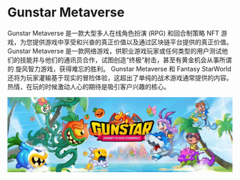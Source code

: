 # Gunstar Metaverse

Gunstar Metaverse 是一款大型多人在线角色扮演 (RPG) 和回合制策略 NFT 游戏，为您提供游戏中享受和兴奋的真正价值以及通过区块链平台提供的真正价值。
Gunstar Metaverse 是一款网络游戏，供职业游戏玩家或任何类型的用户测试他们的技能并与他们的通讯员合作，试图创造“终极”射击，甚至有黄金机会从事所谓的 旋风智力游戏，获得难忘的胜利。
Gunstar Metaverse 和 Fantasy StarWorld 还将为玩家灌输基于现实的冒险体验，这超出了单纯的战术游戏通常提供的内容。 热情，在玩的时候激动人心的期待是吸引客户兴趣的核心。

![1080x360](1080x360.jpg)
